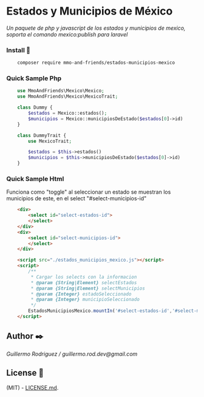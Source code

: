 # Estados y Municipios de México

_Un paquete de php y javascript de los estados y municipios de mexico, soporta el comando mexico:publish para laravel_


### Install 🔧

```bash
    composer require mmo-and-friends/estados-municipios-mexico
```

### Quick Sample Php

```php
    use MmoAndFriends\Mexico\Mexico;
    use MmoAndFriends\Mexico\MexicoTrait;

    class Dummy {
        $estados = Mexico::estados();
        $municipios = Mexico::municipiosDeEstado($estados[0]->id)
    }

    class DummyTrait {
        use MexicoTrait;

        $estados = $this->estados()
        $municipios = $this->municipiosDeEstado($estados[0]->id)
    }
```

### Quick Sample Html

Funciona como "toggle" al seleccionar un estado se muestran los municipios de este, en el select "#select-municipios-id"

```html
    <div>
        <select id="select-estados-id">
        </select>
    </div>
    <div>
        <select id="select-municipios-id">
        </select>
    </div>

    <script src="./estados_municipios_mexico.js"></script>
    <script>
        /**
         * Cargar los selects con la informacion
         * @param {String|Element} selectEstados
         * @param {String|Element} selectMunicipios 
         * @param {Integer} estadoSeleccionado
         * @param {Integer} municipioSeleccionado
         */
        EstadosMunicipiosMexico.mountIn('#select-estados-id','#select-municipios-id')
    </script>
```

## Author ✒️

_Guillermo Rodriguez / guillermo.rod.dev@gmail.com_

## License 📄

(MIT) - [LICENSE.md](LICENSE.md).